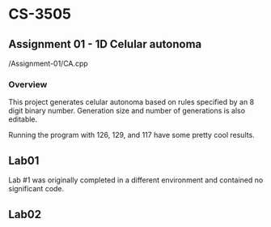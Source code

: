 # CS-3505



## Assignment 01 - 1D Celular autonoma
/Assignment-01/CA.cpp

### Overview
This project generates celular autonoma based on rules specified by an 8 digit binary number. Generation size and number of generations is also editable.

Running the program with 126, 129, and 117 have some pretty cool results.

## Lab01
Lab #1 was originally completed in a different environment and contained no significant code.

## Lab02